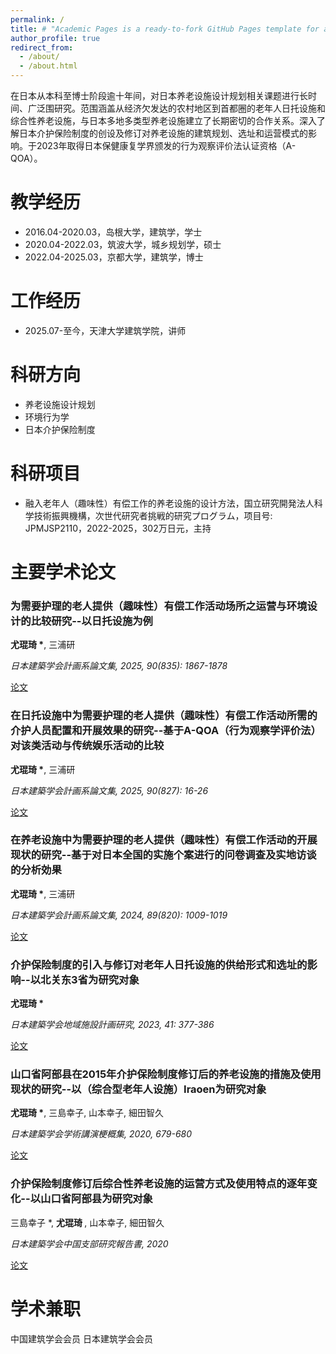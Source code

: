 ```yaml
---
permalink: /
title: # "Academic Pages is a ready-to-fork GitHub Pages template for academic personal websites"
author_profile: true
redirect_from: 
  - /about/
  - /about.html
---
```


在日本从本科至博士阶段逾十年间，对日本养老设施设计规划相关课题进行长时间、广泛围研究。范围涵盖从经济欠发达的农村地区到首都圈的老年人日托设施和综合性养老设施，与日本多地多类型养老设施建立了长期密切的合作关系。深入了解日本介护保险制度的创设及修订对养老设施的建筑规划、选址和运营模式的影响。于2023年取得日本保健康复学界颁发的行为观察评价法认证资格（A-QOA）。



教学经历
======
- 2016.04-2020.03，岛根大学，建筑学，学士 
- 2020.04-2022.03，筑波大学，城乡规划学，硕士
- 2022.04-2025.03，京都大学，建筑学，博士



工作经历
======
- 2025.07-至今，天津大学建筑学院，讲师



科研方向
======
- 养老设施设计规划
- 环境行为学
- 日本介护保险制度



科研项目
======
- 融入老年人（趣味性）有偿工作的养老设施的设计方法，国立研究開発法人科学技術振興機構，次世代研究者挑戦的研究プログラム，项目号: JPMJSP2110，2022-2025，302万日元，主持



主要学术论文
======
<head>
  <meta charset="UTF-8">
  <meta name="viewport" content="width=device-width, initial-scale=1.0">
  <title>Publications</title>
  <link rel="stylesheet" href="assets/css/style.css">
</head>

<div class="publications">
  <div class="pub-item">
    <h3>为需要护理的老人提供（趣味性）有偿工作活动场所之运营与环境设计的比较研究--以日托设施为例</h3>
    <p><strong>尤琨琦 *</strong>, 三浦研</p>
    <p><em>日本建築学会計画系論文集, 2025, 90(835): 1867-1878</em></p>
    <div class="links">
      <a href="files/202509.pdf" class="button" target="_blank">论文</a>
    </div>
  </div>

  <div class="pub-item">
    <h3>在日托设施中为需要护理的老人提供（趣味性）有偿工作活动所需的介护人员配置和开展效果的研究--基于A-QOA（行为观察学评价法）对该类活动与传统娱乐活动的比较</h3>
    <p><strong>尤琨琦 *</strong>, 三浦研</p>
    <p><em>日本建築学会計画系論文集, 2025, 90(827): 16-26</em></p>
    <div class="links">
      <a href="files/202501.pdf" class="button" target="_blank">论文</a>
    </div>
  </div>

  <div class="pub-item">
    <h3>在养老设施中为需要护理的老人提供（趣味性）有偿工作活动的开展现状的研究--基于对日本全国的实施个案进行的问卷调查及实地访谈的分析効果</h3>
    <p><strong>尤琨琦 *</strong>, 三浦研</p>
    <p><em>日本建築学会計画系論文集, 2024, 89(820): 1009-1019</em></p>
    <div class="links">
      <a href="files/202406.pdf" class="button" target="_blank">论文</a>
    </div>
  </div>

  <div class="pub-item">
    <h3>介护保险制度的引入与修订对老年人日托设施的供给形式和选址的影响--以北关东3省为研究对象</h3>
    <p><strong>尤琨琦 *</strong></p>
    <p><em>日本建築学会地域施設計画研究, 2023, 41: 377-386</em></p>
    <div class="links">
      <a href="files/202307.pdf" class="button" target="_blank">论文</a>
    </div>
  </div>

  <div class="pub-item">
    <h3>山口省阿部县在2015年介护保险制度修订后的养老设施的措施及使用现状的研究--以（综合型老年人设施）Iraoen为研究对象</h3>
    <p><strong>尤琨琦 *</strong>, 三島幸子, 山本幸子, 細田智久</p>
    <p><em>日本建築学会学術講演梗概集, 2020, 679-680</em></p>
    <div class="links">
      <a href="files/202009.pdf" class="button" target="_blank">论文</a>
    </div>
  </div>

  <div class="pub-item">
    <h3>介护保险制度修订后综合性养老设施的运营方式及使用特点的逐年变化--以山口省阿部县为研究对象</h3>
    <p>三島幸子 *, <strong>尤琨琦 </strong>, 山本幸子, 細田智久</p>
    <p><em>日本建築学会中国支部研究報告書, 2020</em></p>
    <div class="links">
      <a href="files/202002.pdf" class="button" target="_blank">论文</a>
    </div>
  </div>
</div>



学术兼职
======
中国建筑学会会员
日本建筑学会会员